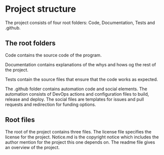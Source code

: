 # Project structure

The project consists of four root folders: Code, Documentation, Tests and
.github.

## The root folders

Code contains the source code of the program.

Documentation contains explanations of the whys and hows og the rest of the
project.

Tests contain the source files that ensure that the code works as expected.

The .github folder contains automation code and social elements. The automation
consists of DevOps actions and configuration files to build, release and deploy.
The social files are templates for issues and pull requests and redirection for
funding options.

## Root files

The root of the project contains three files. The license file specifies the
license for the project. Notice.md is the copyright notice which includes the
author mention for the project this one depends on. The readme file gives an
overview of the project.
